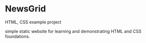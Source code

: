 # NewsGrid
HTML, CSS example project

simple static website for learning and demonstrating HTML and CSS foundations.
